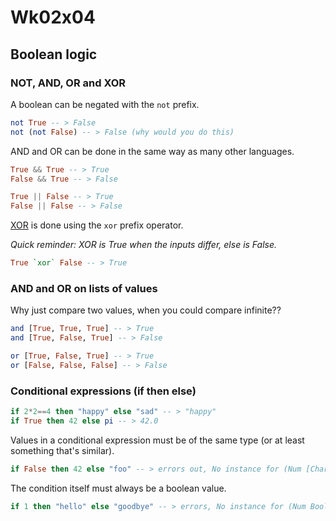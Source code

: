 # Wk02x04
## Boolean logic

### NOT, AND, OR and XOR

A boolean can be negated with the `not` prefix.

```hs
not True -- > False
not (not False) -- > False (why would you do this)
```

AND and OR can be done in the same way as many other languages.

```hs
True && True -- > True
False && True -- > False

True || False -- > True
False || False -- > False
```

[XOR](https://en.wikipedia.org/wiki/Exclusive_or) is done using the `xor` prefix operator.

*Quick reminder: XOR is True when the inputs differ, else is False.*

```hs
True `xor` False -- > True
```

### AND and OR on lists of values

Why just compare two values, when you could compare infinite??

```hs
and [True, True, True] -- > True
and [True, False, True] -- > False

or [True, False, True] -- > True
or [False, False, False] -- > False
```

### Conditional expressions (if then else)

```hs
if 2*2==4 then "happy" else "sad" -- > "happy"
if True then 42 else pi -- > 42.0
```

Values in a conditional expression must be of the same type (or at least something that's similar).

```hs
if False then 42 else "foo" -- > errors out, No instance for (Num [Char]) arising from the literal '42'
```

The condition itself must always be a boolean value.

```hs
if 1 then "hello" else "goodbye" -- > errors, No instance for (Num Bool) arising from the literal '1'
```
